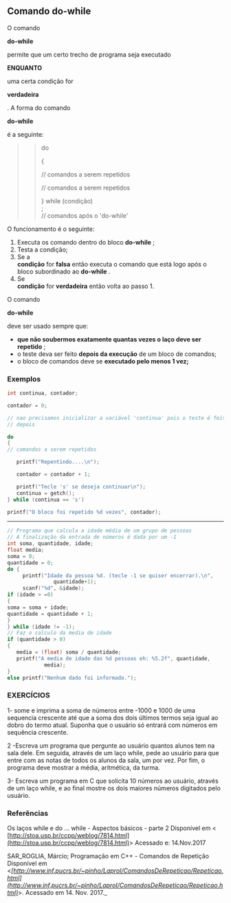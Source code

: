 ## Comando do-while

O comando

**do-while**

permite que um certo trecho de programa seja executado

**ENQUANTO**

uma certa condição for

**verdadeira**

. A forma do comando

**do-while**

é a seguinte:

> > do  
> >   
> > {  
> >   
> > // comandos a serem repetidos  
> >   
> > // comandos a serem repetidos  
> >   
> > } while \(condição\)  
> > ;  
> > // comandos após o 'do-while'

O funcionamento é o seguinte:

1. Executa os comando dentro do bloco 
   **do-while**
   ;
2. Testa a condição;
3. Se a  
   **condição**
    for 
   **falsa**
    então executa o comando que está logo após o bloco subordinado ao 
   **do-while**
    .
4. Se  
   **condição**
    for 
   **verdadeira**
    então volta ao passo 1.

O comando

**do-while**

deve ser usado sempre que:

* **que não soubermos exatamente quantas vezes o laço deve ser repetido**
  ;
* o teste deva ser feito 
  **depois da execução**
  de um bloco de comandos;
* o bloco de comandos deve se 
  **executado pelo menos 1 vez;**

### Exemplos

```cpp
int continua, contador;

contador = 0; 

// nao precisamos inicializar a variável 'continua' pois o teste é feito 
// depois

do 
{
// comandos a serem repetidos

   printf("Repentindo....\n");

   contador = contador + 1;

   printf("Tecle 's' se deseja continuar\n");
   continua = getch();
} while (continua == 's') 

printf("O bloco foi repetido %d vezes", contador);
```

---

```cpp
// Programa que calcula a idade média de um grupo de pessoas
// A finalização da entrada de números é dada por um -1
int soma, quantidade, idade;
float media;
soma = 0;
quantidade = 0;
do {
     printf("Idade da pessoa %d. (tecle -1 se quiser encerrar).\n",
               quantidade+1);
     scanf("%d", &idade);
if (idade > =0)
{
soma = soma + idade;
quantidade = quantidade + 1;
}
} while (idade != -1);
// Faz o calculo da media de idade
if (quantidade > 0)
{
   media = (float) soma / quantidade;
   printf("A media de idade das %d pessoas eh: %5.2f", quantidade,
            media);
}
else printf("Nenhum dado foi informado.");
```

### EXERCÍCIOS

1- some e imprima a soma de números entre -1000 e 1000 de uma sequencia crescente até que a soma dos dois últimos termos seja igual ao dobro do termo atual. Suponha que o usuário só entrará com números em sequência crescente.

2 -Escreva um programa que pergunte ao usuário quantos alunos tem na sala dele. Em seguida, através de um laço while, pede ao usuário para que entre com as notas de todos os alunos da sala, um por vez. Por fim, o programa deve mostrar a média, aritmética, da turma.

3- Escreva um programa em C que solicita 10 números ao usuário, através de um laço while, e ao final mostre os dois maiores números digitados pelo usuário.

### Referências

Os laços while e do ... while - Aspectos básicos - parte 2 Disponível em &lt; [http://stoa.usp.br/ccpp/weblog/7814.html](http://stoa.usp.br/ccpp/weblog/7814.html)&gt; Acessado e: 14.Nov.2017

SAR_ROGLIA, Márcio; Programação em C++ - Comandos de Repetição Disponível em &lt;_[http://www.inf.pucrs.br/~pinho/LaproI/ComandosDeRepeticao/Repeticao.html](http://www.inf.pucrs.br/~pinho/LaproI/ComandosDeRepeticao/Repeticao.html)_&gt;. Acessado em 14. Nov. 2017._


